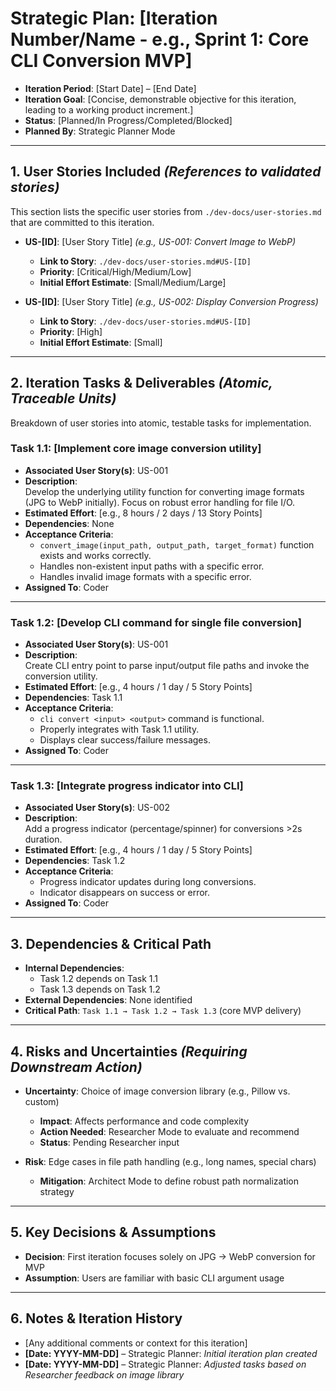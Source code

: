 # Strategic Plan: [Iteration Number/Name - e.g., Sprint 1: Core CLI Conversion MVP]

- **Iteration Period**: [Start Date] – [End Date]
- **Iteration Goal**: [Concise, demonstrable objective for this iteration, leading to a working product increment.]
- **Status**: [Planned/In Progress/Completed/Blocked]
- **Planned By**: Strategic Planner Mode

---

## 1. User Stories Included _(References to validated stories)_

This section lists the specific user stories from `./dev-docs/user-stories.md` that are committed to this iteration.

- **US-[ID]**: [User Story Title] _(e.g., US-001: Convert Image to WebP)_
  - **Link to Story**: `./dev-docs/user-stories.md#US-[ID]`
  - **Priority**: [Critical/High/Medium/Low]
  - **Initial Effort Estimate**: [Small/Medium/Large]

- **US-[ID]**: [User Story Title] _(e.g., US-002: Display Conversion Progress)_
  - **Link to Story**: `./dev-docs/user-stories.md#US-[ID]`
  - **Priority**: [High]
  - **Initial Effort Estimate**: [Small]

---

## 2. Iteration Tasks & Deliverables _(Atomic, Traceable Units)_

Breakdown of user stories into atomic, testable tasks for implementation.

### Task 1.1: [Implement core image conversion utility]

- **Associated User Story(s)**: US-001
- **Description**:  
  Develop the underlying utility function for converting image formats (JPG to WebP initially). Focus on robust error handling for file I/O.
- **Estimated Effort**: [e.g., 8 hours / 2 days / 13 Story Points]
- **Dependencies**: None
- **Acceptance Criteria**:
  - `convert_image(input_path, output_path, target_format)` function exists and works correctly.
  - Handles non-existent input paths with a specific error.
  - Handles invalid image formats with a specific error.
- **Assigned To**: Coder

---

### Task 1.2: [Develop CLI command for single file conversion]

- **Associated User Story(s)**: US-001
- **Description**:  
  Create CLI entry point to parse input/output file paths and invoke the conversion utility.
- **Estimated Effort**: [e.g., 4 hours / 1 day / 5 Story Points]
- **Dependencies**: Task 1.1
- **Acceptance Criteria**:
  - `cli convert <input> <output>` command is functional.
  - Properly integrates with Task 1.1 utility.
  - Displays clear success/failure messages.
- **Assigned To**: Coder

---

### Task 1.3: [Integrate progress indicator into CLI]

- **Associated User Story(s)**: US-002
- **Description**:  
  Add a progress indicator (percentage/spinner) for conversions >2s duration.
- **Estimated Effort**: [e.g., 4 hours / 1 day / 5 Story Points]
- **Dependencies**: Task 1.2
- **Acceptance Criteria**:
  - Progress indicator updates during long conversions.
  - Indicator disappears on success or error.
- **Assigned To**: Coder

---

## 3. Dependencies & Critical Path

- **Internal Dependencies**:
  - Task 1.2 depends on Task 1.1
  - Task 1.3 depends on Task 1.2
- **External Dependencies**: None identified
- **Critical Path**: `Task 1.1 → Task 1.2 → Task 1.3` (core MVP delivery)

---

## 4. Risks and Uncertainties _(Requiring Downstream Action)_

- **Uncertainty**: Choice of image conversion library (e.g., Pillow vs. custom)
  - **Impact**: Affects performance and code complexity
  - **Action Needed**: Researcher Mode to evaluate and recommend
  - **Status**: Pending Researcher input

- **Risk**: Edge cases in file path handling (e.g., long names, special chars)
  - **Mitigation**: Architect Mode to define robust path normalization strategy

---

## 5. Key Decisions & Assumptions

- **Decision**: First iteration focuses solely on JPG → WebP conversion for MVP
- **Assumption**: Users are familiar with basic CLI argument usage

---

## 6. Notes & Iteration History

- [Any additional comments or context for this iteration]
- **[Date: YYYY-MM-DD]** – Strategic Planner: _Initial iteration plan created_
- **[Date: YYYY-MM-DD]** – Strategic Planner: _Adjusted tasks based on Researcher feedback on image library_
